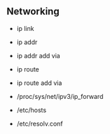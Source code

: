 ## Networking

- ip link
- ip addr
- ip addr add <cidr> via <interface>
- ip route
- ip route add <cidr> via <address>

- /proc/sys/net/ipv3/ip_forward
- /etc/hosts
- /etc/resolv.conf

